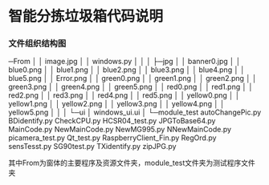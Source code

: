 # 智能分拣垃圾箱代码说明

### 文件组织结构图

─From
│  │  image.jpg
│  │  windows.py
│  │
│  ├─jpg
│  │      banner0.jpg
│  │      blue0.png
│  │      blue1.png
│  │      blue2.png
│  │      blue3.png
│  │      blue4.png
│  │      blue5.png
│  │      Error.png
│  │      green0.png
│  │      green1.png
│  │      green2.png
│  │      green3.png
│  │      green4.png
│  │      green5.png
│  │      red0.png
│  │      red1.png
│  │      red2.png
│  │      red3.png
│  │      red4.png
│  │      red5.png
│  │      yellow0.png
│  │      yellow1.png
│  │      yellow2.png
│  │      yellow3.png
│  │      yellow4.png
│  │      yellow5.png
│  │
│  └─ui
│          windows_ui.ui
│
└─module_test
        autoChangePic.py
        BDidentify.py
        CheckCPU.py
        HCSR04_test.py
        JPGToBase64.py
        MainCode.py
        NewMainCode.py
        NewMG995.py
        NNewMainCode.py
        picamera_test.py
        Qt_test.py
        RaspberryClient_Fin.py
        RegOrd.py
        sensTesst.py
        SG90test.py
        TXidentify.py
        zipJPG.py

其中From为窗体的主要程序及资源文件夹，module_test文件夹为测试程序文件夹




